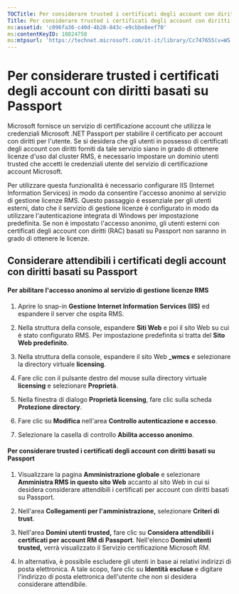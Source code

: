 ```yaml
---
TOCTitle: Per considerare trusted i certificati degli account con diritti basati su Passport
Title: Per considerare trusted i certificati degli account con diritti basati su Passport
ms:assetid: 'c096fa36-c40d-4b28-843c-e9cbbe8eef70'
ms:contentKeyID: 18824758
ms:mtpsurl: 'https://technet.microsoft.com/it-it/library/Cc747655(v=WS.10)'
---
```


Per considerare trusted i certificati degli account con diritti basati su Passport
==================================================================================

Microsoft fornisce un servizio di certificazione account che utilizza le credenziali Microsoft .NET Passport per stabilire il certificato per account con diritti per l'utente. Se si desidera che gli utenti in possesso di certificati degli account con diritti forniti da tale servizio siano in grado di ottenere licenze d'uso dal cluster RMS, è necessario impostare un dominio utenti trusted che accetti le credenziali utente del servizio di certificazione account Microsoft.

Per utilizzare questa funzionalità è necessario configurare IIS (Internet Information Services) in modo da consentire l'accesso anonimo al servizio di gestione licenze RMS. Questo passaggio è essenziale per gli utenti esterni, dato che il servizio di gestione licenze è configurato in modo da utilizzare l'autenticazione integrata di Windows per impostazione predefinita. Se non è impostato l'accesso anonimo, gli utenti esterni con certificati degli account con diritti (RAC) basati su Passport non saranno in grado di ottenere le licenze.

Considerare attendibili i certificati degli account con diritti basati su Passport
----------------------------------------------------------------------------------

#### Per abilitare l'accesso anonimo al servizio di gestione licenze RMS

1.  Aprire lo snap-in **Gestione Internet Information Services (IIS)** ed espandere il server che ospita RMS.

2.  Nella struttura della console, espandere **Siti Web** e poi il sito Web su cui è stato configurato RMS. Per impostazione predefinita si tratta del **Sito Web predefinito**.

3.  Nella struttura della console, espandere il sito Web **\_wmcs** e selezionare la directory virtuale **licensing**.

4.  Fare clic con il pulsante destro del mouse sulla directory virtuale **licensing** e selezionare **Proprietà**.

5.  Nella finestra di dialogo **Proprietà licensing**, fare clic sulla scheda **Protezione directory**.

6.  Fare clic su **Modifica** nell'area **Controllo autenticazione e accesso**.

7.  Selezionare la casella di controllo **Abilita accesso anonimo**.

#### Per considerare trusted i certificati degli account con diritti basati su Passport

1.  Visualizzare la pagina **Amministrazione globale** e selezionare **Amministra RMS in questo sito Web** accanto al sito Web in cui si desidera considerare attendibili i certificati per account con diritti basati su Passport.

2.  Nell'area **Collegamenti per l'amministrazione,** selezionare **Criteri di trust**.

3.  Nell'area **Domini utenti trusted,** fare clic su **Considera attendibili i certificati per account RM di Passport**. Nell'elenco **Domini utenti trusted,** verrà visualizzato il Servizio certificazione Microsoft RM.

4.  In alternativa, è possibile escludere gli utenti in base ai relativi indirizzi di posta elettronica. A tale scopo, fare clic su **Identità escluse** e digitare l'indirizzo di posta elettronica dell'utente che non si desidera considerare attendibile.
